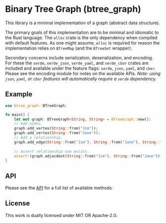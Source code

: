 # Binary Tree Graph (btree_graph)

This library is a minimal implementation of a graph 
(abstract data structure). 

The primary goals of this implementation are to be 
minimal and idiomatic to the Rust language. The `alloc`
crate is the only dependency when compiled with default
features. As one might assume, `alloc` is required for 
reason the implementation relies on `BTreeMap` (and the
`BTreeSet` wrapper).

Secondary concerns include serialization,
deserialization, and encoding. For these the `serde`,
`serde_json`, `serde_yaml`, and `serde_cbor` crates
are included and available under the feature flags:
`serde`, `json`, `yaml`, and `cbor`. Please see the 
encoding module for notes on the available APIs.
*Note: using `json`, `yaml`, or `cbor` features will
automatically require a `serde` dependency.*

## Example
```rust
use btree_graph::BTreeGraph;

fn main() {
    let mut graph: BTreeGraph<String, String> = BTreeGraph::new();
    // Add nodes.
    graph.add_vertex(String::from("Jim"));
    graph.add_vertex(String::from("Jane"));
    // Add a relationship.
    graph.add_edge(String::from("Jim"), String::from("Jane"), String::from("Loves"));
    
    // Assert relationship now exists.
    assert!(graph.adjacdent(String::from("Jim"), String::from("Jane")));
}

```

## API

Please see the [API](./src/graph/api.rs) for a full list of
available methods.

## License

This work is dually licensed under MIT OR Apache-2.0.